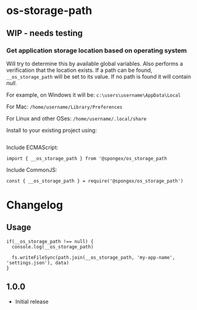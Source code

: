 #  os-storage-path

## WIP - needs testing

### Get application storage location based on operating system

Will try to determine this by available global variables.
Also performs a verification that the location exists.
If a path can be found, `__os_storage_path` will be set to its value.
If no path is found it will contain *null*.

For example, on Windows it will be: `c:\users\username\AppData\Local`

For Mac: `/home/username/Library/Preferences`

For Linux and other OSes: `/home/username/.local/share`

Install to your existing project using:
```
```

Include ECMAScript:
```
import { __os_storage_path } from '@spongex/os_storage_path
```

Include CommonJS:
```
const { __os_storage_path } = require('@spongex/os_storage_path')
```

# Changelog

## Usage
```
if(__os_storage_path !== null) {
  console.log(__os_storage_path)

  fs.writeFileSync(path.join(__os_storage_path, 'my-app-name', 'settings.json'), data)
}
```

## 1.0.0
- Initial release
